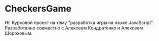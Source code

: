 # CheckersGame
Hi!
Курсовой проект на тему "разработка игры на языке JavaScript".
Разработанно совместно с Алексеем Кондратенко и Алексеем Шороховым.
